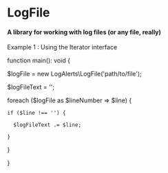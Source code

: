 # LogFile
#### A library for working with log files (or any file, really)

Example 1 : Using the Iterator interface


function main(): void {

  $logFile = new LogAlerts\LogFile('path/to/file');
  
  $logFileText = '';
  
  
  foreach ($logFile as $lineNumber => $line) {
  
    if ($line !== '') {
    
      $logFileText .= $line;
        
    }
    
  }
  
}
